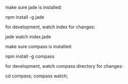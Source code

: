 make sure jade is installed:

npm install -g jade

for development, watch index for changes:

jade watch index.jade

make sure compass is installed:

npm install -g compass

for development, watch compass directory for changes:

cd compass; compass watch;
